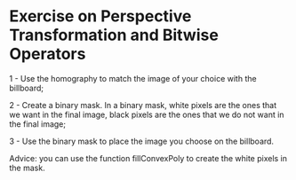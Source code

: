 # Exercise on Perspective Transformation and Bitwise Operators

1 - Use the homography to match the image of your choice with the billboard;

2 - Create a binary mask. In a binary mask, white pixels are the ones that we want in the final image, black pixels are the ones that we do not want in the final image;

3 - Use the binary mask to place the image you choose on the billboard.

Advice: you can use the function fillConvexPoly to create the white pixels in the mask.
